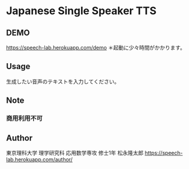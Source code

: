 # Japanese Single Speaker TTS
 
## DEMO
https://speech-lab.herokuapp.com/demo
＊起動に少々時間がかかります。
 
## Usage
 生成したい音声のテキストを入力してください。
 
## Note
 ### 商用利用不可
 
## Author
 東京理科大学 理学研究科 応用数学専攻
 修士1年
 松永隆太郎
 https://speech-lab.herokuapp.com/author/